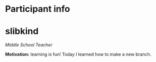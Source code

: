 Participant info
================

slibkind
=====

_Middle School Teacher_

**Motivation:** learning is fun! Today I learned how to make a new branch.
